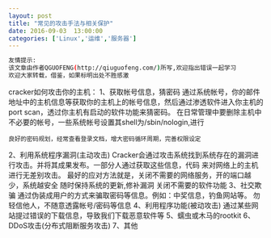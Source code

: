 ```yaml
---
layout: post
title: "常见的攻击手法与相关保护"
date: 2016-09-03  13:00:00
categories: ['Linux','运维','服务器']
---
```

```bash
友情提示:
该文章由作者QGUOFENG(http://qiuguofeng.com/)所写,欢迎指出错误一起学习
欢迎大家转载，借鉴，如果标明出处不胜感激
```

cracker如何攻击你的主机：
1、获取帐号信息，猜密码
	通过系统帐号，你的邮件地址中的主机信息等获取你的主机上的帐号信息，然后通过渗透软件进入你主机的
	port scan，透过你主机有启动的软件功能来猜密码。
	在日常管理中要删除主机中不必要的帐号，一些系统帐号设置其shell为/sbin/nologin,进行
<!--more-->
	良好的密码规划，经常查看登录文档，增大密码循环周期，完善权限设定
2、利用系统程序漏洞(主动攻击)
	Cracker会通过攻击系统找到系统存在的漏洞进行攻击。并将其成果发布。一部分人通过获取这些信息，代码
	来对网络上的主机进行无差别攻击。
	最好的应对方法就是，关闭不需要的网络服务，开的端口越少，系统越安全
	随时保持系统的更新,修补漏洞
	关闭不需要的软件功能
3、社交欺骗
	通过伪装成用户的方式来骗取密码等信息。例如：中奖信息，钓鱼网站等。
	勿轻信他人，不随意透露帐号/密码等信息
4、利用程序功能(被动攻击)
	通过某些网站提过错误的下载信息，导致我们下载恶意软件等
5、蠕虫或木马的rootkit
6、DDoS攻击(分布式阻断服务攻击)
7、其他

